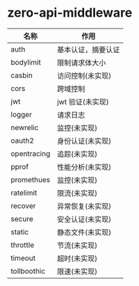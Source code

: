 # zero-api-middleware

| 名称        | 作用               |
| ----------- | ------------------ |
| auth        | 基本认证，摘要认证 |
| bodylimit   | 限制请求体大小     |
| casbin      | 访问控制(未实现)   |
| cors        | 跨域控制           |
| jwt         | jwt 验证(未实现)   |
| logger      | 请求日志           |
| newrelic    | 监控(未实现)       |
| oauth2      | 身份认证(未实现)   |
| opentracing | 追踪(未实现)       |
| pprof       | 性能分析(未实现)   |
| promethues  | 监控(未实现)       |
| ratelimit   | 限流(未实现)       |
| recover     | 异常恢复(未实现)   |
| secure      | 安全认证(未实现)   |
| static      | 静态文件(未实现)   |
| throttle    | 节流(未实现)       |
| timeout     | 超时(未实现)       |
| tollboothic | 限速(未实现)       |
